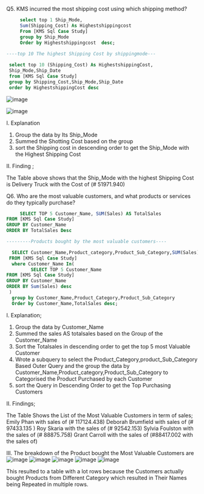 
 Q5. KMS incurred the most shipping cost using which shipping method?
 ```sql
      select top 1 Ship_Mode,
      Sum(Shipping_Cost) As Highestshippingcost
      From [KMS Sql Case Study] 
      group by Ship_Mode 
      Order by Highestshippingcost  desc;
    
----top 10 The highest Shipping Cost by shippingmode---

  select top 10 (Shipping_Cost) As HighestshippingCost,
  Ship_Mode,Ship_Date
  from [KMS Sql Case Study] 
  group by Shipping_Cost,Ship_Mode,Ship_Date
  order by HighestshippingCost desc
```
![image](https://github.com/user-attachments/assets/6ed9f3e7-3017-4c1c-9593-b35c74f1fe1c)

![image](https://github.com/user-attachments/assets/080bc3f2-c1d9-4eaa-bbaf-249e68f49431)

I. Explanation
1. Group the data by Its Ship_Mode
2. Summed the Shotting Cost based on the group
3. sort the Shipping cost in descending order to get the Ship_Mode with the Highest Shipping Cost

II. Finding ;

The Table above shows that the Ship_Mode with the highest Shipping Cost is 
Delivery Truck with the Cost of (# 51971.940)

Q6. Who are the most valuable customers, and what products or services do they           typically purchase?

```sql
     SELECT TOP 5 Customer_Name, SUM(Sales) AS TotalSales
FROM [KMS Sql Case Study]
GROUP BY Customer_Name
ORDER BY TotalSales Desc 

---------Products bought by the most valuable customers----

  SELECT Customer_Name,Product_category,Product_Sub_Category,SUM(Sales) AS TotalSales
 FROM [KMS Sql Case Study]
  where Customer_Name In(
         SELECT TOP 5 Customer_Name
FROM [KMS Sql Case Study]
GROUP BY Customer_Name
ORDER BY Sum(Sales) desc
 )
  group by Customer_Name,Product_Category,Product_Sub_Category
  Order by Customer_Name,TotalSales desc;
```

I. Explanation;

1. Group the data by Customer_Name
2. Summed the sales AS totalsales based on the Group of the Customer_Name
3. Sort the Totalsales in descending order to get the top 5 most Valuable Customer
4. Wrote a subquery to select the Product_Category,product_Sub_Category Based Outer Query and the group the data by Customer_Name,Product_category,Product_Sub_Category to Categorised the Product Purchased by each Customer
5. sort the Query in Descending Order to get the Top Purchasing Customers

II. Findings;

The Table Shows the List of the Most Valuable Customers in term of sales;
Emily Phan	 with sales of (# 117124.438)
Deborah Brumfield with sales of (#	97433.135 )
Roy Skaria	 with the sales of (# 92542.153)
Sylvia Foulston	with the sales of (# 88875.758)
Grant Carroll with the sales of	(#88417.002 with the sales of)

III. The breakdown of the Product bought the Most Valuable Customers are
![image](https://github.com/user-attachments/assets/4792d400-bc20-46dd-a88c-0ff3d391289c)
![image](https://github.com/user-attachments/assets/371a0e89-db67-4429-a73f-29d37097c2d6)
![image](https://github.com/user-attachments/assets/3b68282b-3eb2-4edd-b4d1-6fec9e6919a0)
![image](https://github.com/user-attachments/assets/514c77a2-18f6-4408-8acb-3f45a253a5b9)
![image](https://github.com/user-attachments/assets/8c576b47-1564-40fa-abc5-299d90a8334c)

This resulted to a table with a lot rows because the Customers actually bought Products from Different Category which resulted in Their Names being Repeated in multiple rows.


